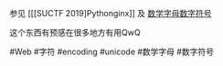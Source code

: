 参见 [[[SUCTF 2019]Pythonginx]] 及 [数学字母数字符号](https://zh.wikipedia.org/zh-hans/%E6%95%B0%E5%AD%A6%E5%AD%97%E6%AF%8D%E6%95%B0%E5%AD%97%E7%AC%A6%E5%8F%B7)

这个东西有预感在很多地方有用QwQ

#Web #字符 #encoding #unicode #数学字母 #数字符号